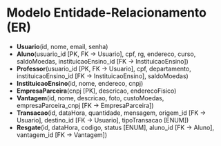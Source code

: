 
# Modelo Entidade-Relacionamento (ER)

- **Usuario**(id, nome, email, senha)
- **Aluno**(usuario_id [PK, FK → Usuario], cpf, rg, endereco, curso, saldoMoedas, instituicaoEnsino_id [FK → InstituicaoEnsino])
- **Professor**(usuario_id [PK, FK → Usuario], cpf, departamento, instituicaoEnsino_id [FK → InstituicaoEnsino], saldoMoedas)
- **InstituicaoEnsino**(id, nome, endereco, cnpj)
- **EmpresaParceira**(cnpj [PK], descricao, enderecoFisico)
- **Vantagem**(id, nome, descricao, foto, custoMoedas, empresaParceira_cnpj [FK → EmpresaParceira])
- **Transacao**(id, dataHora, quantidade, mensagem, origem_id [FK → Usuario], destino_id [FK → Usuario], tipoTransacao [ENUM])
- **Resgate**(id, dataHora, codigo, status [ENUM], aluno_id [FK → Aluno], vantagem_id [FK → Vantagem])
